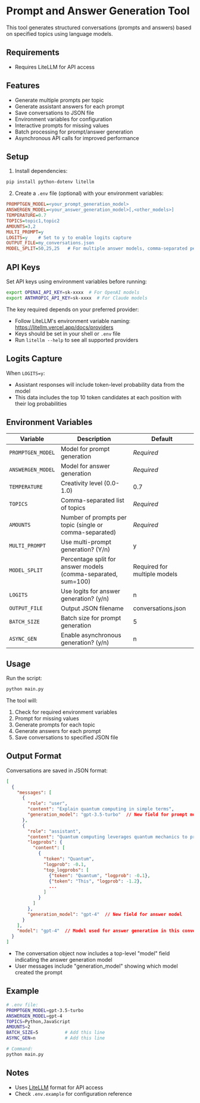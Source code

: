 # Prompt and Answer Generation Tool

This tool generates structured conversations (prompts and answers) based on specified topics using language models.

## Requirements
- Requires LiteLLM for API access

## Features
- Generate multiple prompts per topic
- Generate assistant answers for each prompt
- Save conversations to JSON file
- Environment variables for configuration
- Interactive prompts for missing values
- Batch processing for prompt/answer generation
- Asynchronous API calls for improved performance

## Setup
1. Install dependencies:
```bash
pip install python-dotenv litellm
```
2. Create a `.env` file (optional) with your environment variables:
```ini
PROMPTGEN_MODEL=<your_prompt_generation_model>
ANSWERGEN_MODEL=<your_answer_generation_model>[,<other_models>]
TEMPERATURE=0.7
TOPICS=topic1,topic2
AMOUNTS=3,2
MULTI_PROMPT=y
LOGITS=y    # Set to y to enable logits capture
OUTPUT_FILE=my_conversations.json
MODEL_SPLIT=50,25,25   # For multiple answer models, comma-separated percentages (sum=100)
```

## API Keys
Set API keys using environment variables before running:
```bash
export OPENAI_API_KEY=sk-xxxx  # For OpenAI models
export ANTHROPIC_API_KEY=sk-xxxx  # For Claude models
```
The key required depends on your preferred provider:
- Follow LiteLLM's environment variable naming: https://litellm.vercel.app/docs/providers
- Keys should be set in your shell or `.env` file
- Run `litellm --help` to see all supported providers

## Logits Capture
When `LOGITS=y`:
- Assistant responses will include token-level probability data from the model
- This data includes the top 10 token candidates at each position with their log probabilities

## Environment Variables
| Variable | Description | Default |
|----------|-------------|---------|
| `PROMPTGEN_MODEL` | Model for prompt generation | *Required* |
| `ANSWERGEN_MODEL` | Model for answer generation | *Required* |
| `TEMPERATURE` | Creativity level (0.0-1.0) | 0.7 |
| `TOPICS` | Comma-separated list of topics | *Required* |
| `AMOUNTS` | Number of prompts per topic (single or comma-separated) | *Required* |
| `MULTI_PROMPT` | Use multi-prompt generation? (Y/n) | y |
| `MODEL_SPLIT` | Percentage split for answer models (comma-separated, sum=100) | Required for multiple models |
| `LOGITS` | Use logits for answer generation? (y/n) | n |
| `OUTPUT_FILE` | Output JSON filename | conversations.json |
| `BATCH_SIZE` | Batch size for prompt generation | 5 |
| `ASYNC_GEN` | Enable asynchronous generation? (y/n) | n |

## Usage
Run the script:
```bash
python main.py
```

The tool will:
1. Check for required environment variables
2. Prompt for missing values
3. Generate prompts for each topic
4. Generate answers for each prompt
5. Save conversations to specified JSON file

## Output Format
Conversations are saved in JSON format:
```json
[
  {
    "messages": [
      {
        "role": "user",
        "content": "Explain quantum computing in simple terms",
        "generation_model": "gpt-3.5-turbo"  // New field for prompt model
      },
      {
        "role": "assistant",
        "content": "Quantum computing leverages quantum mechanics to process information...",
        "logprobs": {
          "content": [
            {
              "token": "Quantum",
              "logprob": -0.1,
              "top_logprobs": [
                {"token": "Quantum", "logprob": -0.1},
                {"token": "This", "logprob": -1.2},
                ...
              ]
            }
          ]
        },
        "generation_model": "gpt-4"  // New field for answer model
      }
    ],
    "model": "gpt-4"  // Model used for answer generation in this conversation
  }
]
```
- The conversation object now includes a top-level "model" field indicating the answer generation model
- User messages include "generation_model" showing which model created the prompt

## Example
```bash
# .env file:
PROMPTGEN_MODEL=gpt-3.5-turbo
ANSWERGEN_MODEL=gpt-4
TOPICS=Python,JavaScript
AMOUNTS=2
BATCH_SIZE=5          # Add this line
ASYNC_GEN=n           # Add this line

# Command:
python main.py
```

## Notes
- Uses [LiteLLM](https://github.com/BerriAI/liteLLM) format for API access
- Check `.env.example` for configuration reference
```
